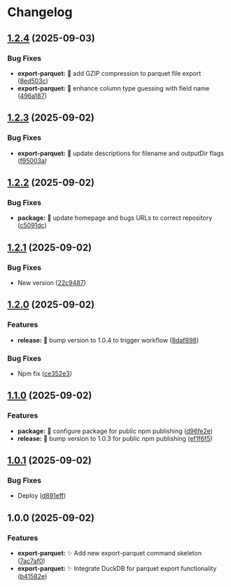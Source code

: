 # Changelog

## [1.2.4](https://github.com/argilzar/export-parquet/compare/v1.2.3...v1.2.4) (2025-09-03)


### Bug Fixes

* **export-parquet:** :bug: add GZIP compression to parquet file export ([8ed503c](https://github.com/argilzar/export-parquet/commit/8ed503c5b96fd88ba2d6bb008609ca1561c096b2))
* **export-parquet:** :bug: enhance column type guessing with field name ([496a187](https://github.com/argilzar/export-parquet/commit/496a187658c333f4a4d6c044d6c183b53a540145))

## [1.2.3](https://github.com/argilzar/export-parquet/compare/v1.2.2...v1.2.3) (2025-09-02)


### Bug Fixes

* **export-parquet:** :bug: update descriptions for filename and outputDir flags ([f95003a](https://github.com/argilzar/export-parquet/commit/f95003a3218d1d0b094fbe9dfa635bcb7a36c5b0))

## [1.2.2](https://github.com/argilzar/export-parquet/compare/v1.2.1...v1.2.2) (2025-09-02)


### Bug Fixes

* **package:** :link: update homepage and bugs URLs to correct repository ([c5091dc](https://github.com/argilzar/export-parquet/commit/c5091dc01bf514531ef732df59a46bbc1d000265))

## [1.2.1](https://github.com/argilzar/export-parquet/compare/v1.2.0...v1.2.1) (2025-09-02)


### Bug Fixes

* New version ([22c9487](https://github.com/argilzar/export-parquet/commit/22c9487af0608e0c7fe101c8de7c53f5f9343c15))

## [1.2.0](https://github.com/argilzar/export-parquet/compare/v1.1.0...v1.2.0) (2025-09-02)


### Features

* **release:** :rocket: bump version to 1.0.4 to trigger workflow ([8daf898](https://github.com/argilzar/export-parquet/commit/8daf89818ab19b249443bff913c3c3260aeb67ba))


### Bug Fixes

* Npm fix ([ce352e3](https://github.com/argilzar/export-parquet/commit/ce352e3c604bc9342b4c7987fbc3e0dfa8934be5))

## [1.1.0](https://github.com/argilzar/export-parquet/compare/v1.0.1...v1.1.0) (2025-09-02)


### Features

* **package:** :rocket: configure package for public npm publishing ([d96fe2e](https://github.com/argilzar/export-parquet/commit/d96fe2ece4d2a95120f6e638d7099a3e199bbe87))
* **release:** :rocket: bump version to 1.0.3 for public npm publishing ([ef1f6f5](https://github.com/argilzar/export-parquet/commit/ef1f6f5f5a444a206fb64c909d6e2512c414bbc7))

## [1.0.1](https://github.com/argilzar/export-parquet/compare/v1.0.0...v1.0.1) (2025-09-02)


### Bug Fixes

* Deploy ([d891eff](https://github.com/argilzar/export-parquet/commit/d891effa766e578a653ee2cb1340df83f7c934f0))

## 1.0.0 (2025-09-02)


### Features

* **export-parquet:** :sparkles: Add new export-parquet command skeleton ([7ac7af0](https://github.com/argilzar/export-parquet/commit/7ac7af0849755dcb0ee68dfc4dad07b5bc267362))
* **export-parquet:** :sparkles: Integrate DuckDB for parquet export functionality ([b41582e](https://github.com/argilzar/export-parquet/commit/b41582e1bfa8bf94f6b58553a8f821b33d3b3058))
